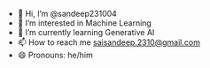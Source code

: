 - 👋 Hi, I’m @sandeep231004
- 👀 I’m interested in Machine Learning
- 🌱 I’m currently learning Generative AI
- 📫 How to reach me saisandeep.2310@gmail.com
- 😄 Pronouns: he/him


<!---
sandeep231004/sandeep231004 is a ✨ special ✨ repository because its `README.md` (this file) appears on your GitHub profile.
You can click the Preview link to take a look at your changes.
--->
